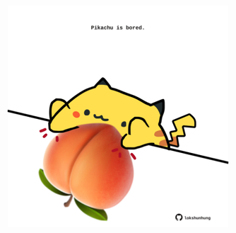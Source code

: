 <!-- built at 05/02/2022, 04:00:40 UTC -->
<p align="center">
  <img width="500" height="500" src="./ReadmeImage.svg">
</p>
